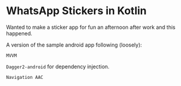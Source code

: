 # WhatsApp Stickers in Kotlin

Wanted to make a sticker app for fun an afternoon after work and this happened.

A version of the sample android app following (loosely):

`MVVM`

`Dagger2-android` for dependency injection.

`Navigation AAC`


